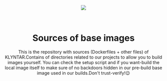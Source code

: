 <div align="center">
<img src="https://i2.wp.com/foxutech.com/wp-content/uploads/2017/03/docker-images-on-local-disk.gif?fit=900%2C600&ssl=1">
<br/>
<br/>
<br/>

# Sources of base images

<p>This is the repository with sources (Dockerfiles + other files) of KLYNTAR.Contains of directories related to our projects to allow you to build images yourself. You can check the setup script and if you want-build the local image itself to make sure of no backdoors hidden in our pre-build base image used in our builds.Don't trust-verify!😉</p>
</div>